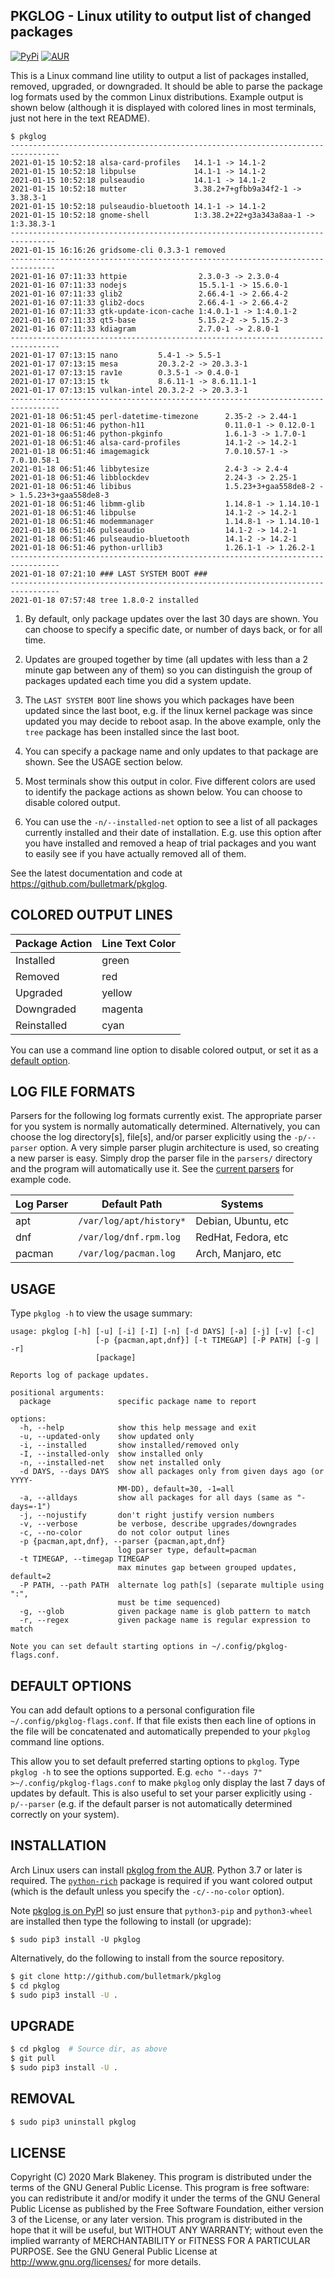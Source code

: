## PKGLOG - Linux utility to output list of changed packages
[![PyPi](https://img.shields.io/pypi/v/pkglog)](https://pypi.org/project/pkglog/)
[![AUR](https://img.shields.io/aur/version/pkglog)](https://aur.archlinux.org/packages/pkglog/)

This is a Linux command line utility to output a list of packages
installed, removed, upgraded, or downgraded. It should be able to parse
the package log formats used by the common Linux distributions. Example
output is shown below (although it is displayed with colored lines
in most terminals, just not here in the text README).

```
$ pkglog
---------------------------------------------------------------------------------
2021-01-15 10:52:18 alsa-card-profiles   14.1-1 -> 14.1-2
2021-01-15 10:52:18 libpulse             14.1-1 -> 14.1-2
2021-01-15 10:52:18 pulseaudio           14.1-1 -> 14.1-2
2021-01-15 10:52:18 mutter               3.38.2+7+gfbb9a34f2-1 -> 3.38.3-1
2021-01-15 10:52:18 pulseaudio-bluetooth 14.1-1 -> 14.1-2
2021-01-15 10:52:18 gnome-shell          1:3.38.2+22+g3a343a8aa-1 -> 1:3.38.3-1
--------------------------------------------------------------------------------
2021-01-15 16:16:26 gridsome-cli 0.3.3-1 removed
--------------------------------------------------------------------------------
2021-01-16 07:11:33 httpie                2.3.0-3 -> 2.3.0-4
2021-01-16 07:11:33 nodejs                15.5.1-1 -> 15.6.0-1
2021-01-16 07:11:33 glib2                 2.66.4-1 -> 2.66.4-2
2021-01-16 07:11:33 glib2-docs            2.66.4-1 -> 2.66.4-2
2021-01-16 07:11:33 gtk-update-icon-cache 1:4.0.1-1 -> 1:4.0.1-2
2021-01-16 07:11:33 qt5-base              5.15.2-2 -> 5.15.2-3
2021-01-16 07:11:33 kdiagram              2.7.0-1 -> 2.8.0-1
---------------------------------------------------------------------------------
2021-01-17 07:13:15 nano         5.4-1 -> 5.5-1
2021-01-17 07:13:15 mesa         20.3.2-2 -> 20.3.3-1
2021-01-17 07:13:15 rav1e        0.3.5-1 -> 0.4.0-1
2021-01-17 07:13:15 tk           8.6.11-1 -> 8.6.11.1-1
2021-01-17 07:13:15 vulkan-intel 20.3.2-2 -> 20.3.3-1
---------------------------------------------------------------------------------
2021-01-18 06:51:45 perl-datetime-timezone      2.35-2 -> 2.44-1
2021-01-18 06:51:46 python-h11                  0.11.0-1 -> 0.12.0-1
2021-01-18 06:51:46 python-pkginfo              1.6.1-3 -> 1.7.0-1
2021-01-18 06:51:46 alsa-card-profiles          14.1-2 -> 14.2-1
2021-01-18 06:51:46 imagemagick                 7.0.10.57-1 -> 7.0.10.58-1
2021-01-18 06:51:46 libbytesize                 2.4-3 -> 2.4-4
2021-01-18 06:51:46 libblockdev                 2.24-3 -> 2.25-1
2021-01-18 06:51:46 libibus                     1.5.23+3+gaa558de8-2 -> 1.5.23+3+gaa558de8-3
2021-01-18 06:51:46 libmm-glib                  1.14.8-1 -> 1.14.10-1
2021-01-18 06:51:46 libpulse                    14.1-2 -> 14.2-1
2021-01-18 06:51:46 modemmanager                1.14.8-1 -> 1.14.10-1
2021-01-18 06:51:46 pulseaudio                  14.1-2 -> 14.2-1
2021-01-18 06:51:46 pulseaudio-bluetooth        14.1-2 -> 14.2-1
2021-01-18 06:51:46 python-urllib3              1.26.1-1 -> 1.26.2-1
---------------------------------------------------------------------------------
2021-01-18 07:21:10 ### LAST SYSTEM BOOT ###
---------------------------------------------------------------------------------
2021-01-18 07:57:48 tree 1.8.0-2 installed
```

1. By default, only package updates over the last 30 days are shown. You
   can choose to specify a specific date, or number of days back, or for
   all time.

2. Updates are grouped together by time (all updates with less than a 2
   minute gap between any of them) so you can distinguish the group of
   packages updated each time you did a system update.

3. The `LAST SYSTEM BOOT` line shows you which packages have been
   updated since the last boot, e.g. if the linux kernel package was
   since updated you may decide to reboot asap. In the above example,
   only the `tree` package has been installed since the last boot.

4. You can specify a package name and only updates to that package are
   shown. See the USAGE section below.

5. Most terminals show this output in color. Five different colors are
   used to identify the package actions as shown below.
   You can choose to disable colored output.

6. You can use the `-n/--installed-net` option to see a list of all
   packages currently installed and their date of installation. E.g. use
   this option after you have installed and removed a heap of trial
   packages and you want to easily see if you have actually removed all
   of them.

See the latest documentation and code at https://github.com/bulletmark/pkglog.

## COLORED OUTPUT LINES

|Package Action|Line Text Color
|--------------|-----
|Installed     |green
|Removed       |red
|Upgraded      |yellow
|Downgraded    |magenta
|Reinstalled   |cyan

You can use a command line option to disable colored output, or set it
as a [default option](#default-options).

## LOG FILE FORMATS

Parsers for the following log formats currently exist. The appropriate
parser for you system is normally automatically determined.
Alternatively, you can choose the log directory[s], file[s], and/or
parser explicitly using the `-p/--parser` option. A very simple parser
plugin architecture is used, so creating a new parser is easy. Simply
drop the parser file in the `parsers/` directory and the program will
automatically use it. See the [current parsers](pkglog/parsers) for
example code.

|Log Parser|Default Path           |Systems            |
|----------|-----------------------|-------------------|
|apt       |`/var/log/apt/history*`|Debian, Ubuntu, etc|
|dnf       |`/var/log/dnf.rpm.log` |RedHat, Fedora, etc|
|pacman    |`/var/log/pacman.log`  |Arch, Manjaro, etc |

## USAGE

Type `pkglog -h` to view the usage summary:

```
usage: pkglog [-h] [-u] [-i] [-I] [-n] [-d DAYS] [-a] [-j] [-v] [-c]
                   [-p {pacman,apt,dnf}] [-t TIMEGAP] [-P PATH] [-g | -r]
                   [package]

Reports log of package updates.

positional arguments:
  package               specific package name to report

options:
  -h, --help            show this help message and exit
  -u, --updated-only    show updated only
  -i, --installed       show installed/removed only
  -I, --installed-only  show installed only
  -n, --installed-net   show net installed only
  -d DAYS, --days DAYS  show all packages only from given days ago (or YYYY-
                        MM-DD), default=30, -1=all
  -a, --alldays         show all packages for all days (same as "-days=-1")
  -j, --nojustify       don't right justify version numbers
  -v, --verbose         be verbose, describe upgrades/downgrades
  -c, --no-color        do not color output lines
  -p {pacman,apt,dnf}, --parser {pacman,apt,dnf}
                        log parser type, default=pacman
  -t TIMEGAP, --timegap TIMEGAP
                        max minutes gap between grouped updates, default=2
  -P PATH, --path PATH  alternate log path[s] (separate multiple using ":",
                        must be time sequenced)
  -g, --glob            given package name is glob pattern to match
  -r, --regex           given package name is regular expression to match

Note you can set default starting options in ~/.config/pkglog-flags.conf.
```

## DEFAULT OPTIONS

You can add default options to a personal configuration file
`~/.config/pkglog-flags.conf`. If that file exists then each line of
options in the file will be concatenated and automatically prepended
to your `pkglog` command line options.

This allow you to set default preferred starting options to `pkglog`.
Type `pkglog -h` to see the options supported.
E.g. `echo "--days 7" >~/.config/pkglog-flags.conf` to make `pkglog`
only display the last 7 days of updates by default. This is also useful
to set your parser explicitly using `-p/--parser` (e.g. if the default
parser is not automatically determined correctly on your system).

## INSTALLATION

Arch Linux users can install [pkglog from the
AUR](https://aur.archlinux.org/packages/pkglog). Python 3.7 or later is
required. The [`python-rich`](https://pypi.org/project/rich/) package is
required if you want colored output (which is the default unless you
specify the `-c/--no-color` option).

Note [pkglog is on PyPI](https://pypi.org/project/pkglog/) so just
ensure that `python3-pip` and `python3-wheel` are installed then type
the following to install (or upgrade):

```
$ sudo pip3 install -U pkglog
```

Alternatively, do the following to install from the source repository.

```sh
$ git clone http://github.com/bulletmark/pkglog
$ cd pkglog
$ sudo pip3 install -U .
```

## UPGRADE

```sh
$ cd pkglog  # Source dir, as above
$ git pull
$ sudo pip3 install -U .
```

## REMOVAL

```sh
$ sudo pip3 uninstall pkglog
```

## LICENSE

Copyright (C) 2020 Mark Blakeney. This program is distributed under the
terms of the GNU General Public License.
This program is free software: you can redistribute it and/or modify it
under the terms of the GNU General Public License as published by the
Free Software Foundation, either version 3 of the License, or any later
version.
This program is distributed in the hope that it will be useful, but
WITHOUT ANY WARRANTY; without even the implied warranty of
MERCHANTABILITY or FITNESS FOR A PARTICULAR PURPOSE. See the GNU General
Public License at <http://www.gnu.org/licenses/> for more details.
